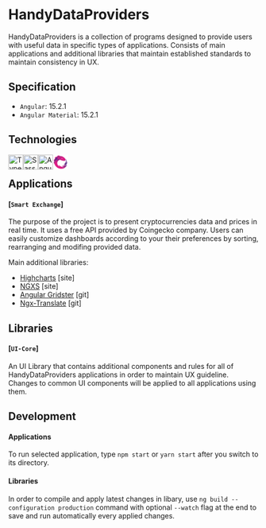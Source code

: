 # HandyDataProviders
HandyDataProviders is a collection of programs designed to provide users with useful data in specific types of applications. Consists of main applications and additional libraries that maintain established standards to maintain consistency in UX.

## Specification
- `Angular`: 15.2.1
- `Angular Material`: 15.2.1

## Technologies
<img align="left" width="30px" height="30px" src="https://www.svgrepo.com/show/354478/typescript-icon.svg" title="Typescript" />
<img align="left" width="30px" height="30px" src="https://www.svgrepo.com/show/349502/sass.svg" title="Sass"/>
<img align="left" width="30px" height="30px" src="https://www.svgrepo.com/show/353396/angular-icon.svg" title="Angular"/>
<img align="left" width="30px" height="30px" src="https://github.com/ReactiveX/rxjs/blob/master/resources/CI-CD/logo/svg/RxJs_Logo_Basic.svg" title="RxJs"/>
<br />

## Applications
#### [`Smart Exchange`]
The purpose of the project is to present cryptocurrencies data and prices in real time. It uses a free API provided by Coingecko company. Users can easily customize dashboards according to your their preferences by sorting, rearranging and modifing provided data.

Main additional libraries:
- [Highcharts](https://www.highcharts.com) [site]
- [NGXS](https://www.ngxs.io/) [site]
- [Angular Gridster](https://github.com/tiberiuzuld/angular-gridster2) [git]
- [Ngx-Translate](https://github.com/ngx-translate/core) [git]

## Libraries
#### [`UI-Core`]
An UI Library that contains additional components and rules for all of HandyDataProviders applications in order to maintain UX guideline. Changes to common UI components will be applied to all applications using them.

## Development
#### Applications
To run selected application, type `npm start` or `yarn start` after you switch to its directory.

#### Libraries
In order to compile and apply latest changes in libary, use `ng build --configuration production` command with optional `--watch` flag at the end to save and run automatically every applied changes.
